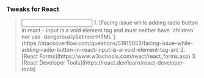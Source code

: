 ### Tweaks for React
> <input>
> 1. [Facing issue while adding radio button in react - input is a void element tag and must neither have `children` nor use `dangerouslySetInnerHTML`](https://stackoverflow.com/questions/51915053/facing-issue-while-adding-radio-button-in-react-input-is-a-void-element-tag-an)
> 2. [React Forms](https://www.w3schools.com/react/react_forms.asp)
> 3. [React Developer Tools](https://react.dev/learn/react-developer-tools)